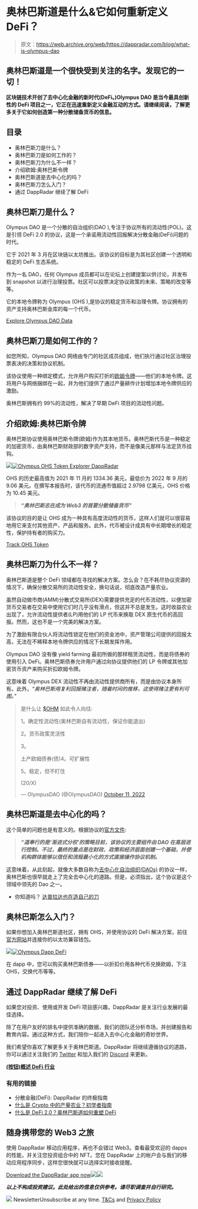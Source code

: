 # 奥林巴斯道是什么&它如何重新定义 DeFi？

> 原文：<https://web.archive.org/web/https://dappradar.com/blog/what-is-olympus-dao>

## 奥林巴斯道是一个很快受到关注的名字。发现它的一切！

**区块链技术开创了去中心化金融的新时代(DeFi。)Olympus DAO 是当今最具创新性的 DeFi 项目之一，它正在迅速重新定义金融互动的方式。请继续阅读，了解更多关于它如何创造第一种分散储备货币的信息。**

## 目录

*   奥林巴斯刀是什么？
*   奥林巴斯刀是如何工作的？
*   奥林巴斯刀为什么不一样？
*   介绍欧姆:奥林巴斯令牌
*   奥林巴斯道是去中心化的吗？
*   奥林巴斯刀怎么入门？
*   通过 DappRadar 继续了解 DeFi

## 奥林巴斯刀是什么？

Olympus DAO 是一个分散的自治组织(DAO ),专注于协议所有的流动性(POL)。这是引领 DeFi 2.0 的协议，这是一个承诺用流动性回报解决分散金融(DeFi)问题的时代。

它于 2021 年 3 月在区块链以太坊推出。该协议的目标是为其社区创建一个透明和稳定的 DeFi 生态系统。

作为一名 DAO，任何 Olympus 成员都可以在论坛上创建提案以供讨论，并发布到 snapshot 以进行治理投票。社区可以投票决定协议政策的未来、策略的改变等等。

它的本地令牌称为 Olympus (OHS ),是协议的稳定货币和治理令牌。协议拥有的资产支持奥林巴斯金库的每一个代币。

[Explore Olympus DAO Data](https://web.archive.org/web/20230120064549/https://dappradar.com/ethereum/defi/olympus-dao)

## 奥林巴斯刀是如何工作的？

如您所知，Olympus DAO 网络由专门的社区成员组成，他们执行通过社区治理投票表决的决策和协议机制。

该协议使用一种绑定模式，允许用户购买打折的[欧姆令牌](https://web.archive.org/web/20230120064549/https://dappradar.com/hub/token/eth/OHM)——他们的本地令牌。这将用户与网络捆绑在一起，并为他们提供了通过产量耕作计划增加本地令牌供应的激励。

奥林巴斯拥有约 99%的流动性，解决了早期 DeFi 项目的流动性问题。

## 介绍欧姆:奥林巴斯令牌

奥林巴斯协议使用奥林巴斯令牌(欧姆)作为其本地货币。奥林巴斯代币是一种稳定的加密货币，由奥林巴斯财政部的数字资产支持，而不是像美元那样与法定货币挂钩。

[](https://web.archive.org/web/20230120064549/https://dappradar.com/hub/token/eth/OHM)[![](img/dfca5766ca6ed390ae71ac804434482e.png)<picture>![Olympus OHS Token Explorer DappRadar](img/751b83b01f809d69b8edae5b93f6c831.png)</picture>](https://web.archive.org/web/20230120064549/https://dappradar.com/hub/token/eth/OHM)

OHS 的历史最高值为 2021 年 11 月的 1334.36 美元，最低价为 2022 年 9 月的 9.06 美元。在撰写本报告时，该代币的流通市值超过 2.9798 亿美元，OHS 价格为 10.45 美元。

> ***“奥林巴斯志在成为 Web3 的首要分散储备货币”***

该协议的目的是让 OHS 成为一种具有高度流动性的货币，这样人们就可以很容易地用它来支付其他资产、产品和服务。此外，代币被设计成具有中长期增长的稳定性，保护持有者的购买力。

[Track OHS Token](https://web.archive.org/web/20230120064549/https://dappradar.com/hub/token/eth/OHM)

## 奥林巴斯刀为什么不一样？

奥林巴斯道是整个 DeFi 领域都在寻找的解决方案。怎么会？在不耗尽协议资源的情况下，确保分散交易所的流动性安全，换句话说，彻底改造产量农业。

虽然自动做市商(AMM)分散式交易所(DEX)需要提供充足的代币流动性，以便加密货币交易者在交易中使用它们时几乎没有滑点，但这并不总是发生。这时收益农业出现了，允许流动性提供者(LP)用他们的 LP 代币来换取 DEX 原生代币的高回报。然而，这也不是一个完美的解决方案。

为了激励有限合伙人将流动性锁定在他们的资金池中，资产管理公司提供的回报太高，无法在不稀释本地令牌供应的情况下长期发挥作用。

Olympus DAO 没有像 yield farming 最初所做的那样租赁流动性，而是将债券的使用引入 DeFi。奥林巴斯债券允许用户通过向协议提供他们的 LP 令牌或其他加密货币资产来购买折扣欧姆令牌。

这意味着 Olympus DEX 流动性不再由流动性提供商所有，而是由协议本身所有。此外，*“奥林巴斯用复利回报赌注者，随着时间的推移，这使得赌注更有利可图。”*

> 是什么让 [$OHM](https://web.archive.org/web/20230120064549/https://twitter.com/search?q=%24OHM&src=ctag&ref_src=twsrc%5Etfw) 如此令人向往:
> 
> 1。确定性流动性(奥林巴斯自有流动性，保证你能退出)
> 
> 2。货币政策灵活性
> 
> 3。
> 
> 土产欧姆债券(债)4。可扩展性
> 
> 5。稳定，但不盯住
> 
> (20/X)
> 
> — OlympusDAO (@OlympusDAO) [October 11, 2022](https://web.archive.org/web/20230120064549/https://twitter.com/OlympusDAO/status/1579960556509093888?ref_src=twsrc%5Etfw)

## 奥林巴斯道是去中心化的吗？

这个简单的问题也是有意义的。根据协议的[官方文件](https://web.archive.org/web/20230120064549/https://docs.olympusdao.finance/main/basics/readme):

> ***“道奉行的是‘渐进式分权’的策略目前，该协议的主要组件由 DAO 在高层进行控制。不过，最终的重点是在财政、政策和经济层面创建一个基础，并使机构群体能够以信任和流程最小化的方式直接操作协议机制。***

这意味着，从此刻起，就像大多数自称为[去中心化自治组织(DAOs)](https://web.archive.org/web/20230120064549/https://dappradar.com/blog/what-is-a-dao-how-does-it-work) 的协议一样，奥林巴斯也很早就走上了完全去中心化的道路。但是，必须指出，这个协议是这个领域中领先的 Dao 之一。

*   你知道吗？ [达普拉达也在造自己的刀](https://web.archive.org/web/20230120064549/https://dappradar.com/blog/why-every-dapp-community-needs-a-voice-in-dappradar-dao)

## 奥林巴斯怎么入门？

如果你想加入奥林巴斯道社区，拥有 OHS，并使用协议的 DeFi 解决方案，前往[官方网站](https://web.archive.org/web/20230120064549/https://www.olympusdao.finance/)并连接你的以太坊兼容钱包。

[](https://web.archive.org/web/20230120064549/https://dappradar.com/ethereum/defi/olympus-dao)[![](img/de64b94b2168a80515813f4339739e97.png)<picture>![Olympus Dapp DeFi](img/db34f794df5d209ab9135c662f0ea762.png)</picture>](https://web.archive.org/web/20230120064549/https://dappradar.com/ethereum/defi/olympus-dao)

在 dapp 中，您可以购买奥林巴斯债券——以折扣价用各种代币兑换欧姆，下注 OHS，交换代币等等。

## 通过 DappRadar 继续了解 DeFi

如果您对投资、使用或开发 DeFi 项目感兴趣，DappRadar 是关注行业发展的最佳选择。

除了在用户友好的排名中提供准确的数据，我们的团队还分析市场，并创建报告和教育内容。通过这种方式，我们陪你一起进入去中心化金融的奇妙世界。

我们希望你喜欢了解更多关于奥林巴斯道。DappRadar 将继续遵循协议的道路，你可以通过关注我们的 [Twitter](https://web.archive.org/web/20230120064549/https://twitter.com/DappRadar) 和加入我们的 [Discord](https://web.archive.org/web/20230120064549/https://discord.com/invite/4ybbssrHkm) 来更新。

[**(按钮)概述 DeFi 行业**](https://web.archive.org/web/20230120064549/https://dappradar.com/defi)

### 有用的链接

*   分散金融(DeFi): DappRadar 的终极指南
*   [什么是 Crypto 中的产量农业？初学者指南](https://web.archive.org/web/20230120064549/https://dappradar.com/blog/beginners-guide-to-yield-farming)
*   [什么是 DeFi 2.0？奥林巴斯道如何重塑 DeFi](https://web.archive.org/web/20230120064549/https://dappradar.com/blog/what-is-defi-2-0)

## 随身携带您的 Web3 之旅

使用 DappRadar 移动应用程序，再也不会错过 Web3。查看最受欢迎的 dapps 的性能，并关注您投资组合中的 NFT。您在 DappRadar 上的帐户会与我们的移动应用程序同步，这样您很快就可以选择实时接收提醒。

[Download the DappRadar app now](https://web.archive.org/web/20230120064549/https://dappradar.app.link/blog)[](https://web.archive.org/web/20230120064549/https://play.google.com/store/apps/details?id=com.portfolio.dappradar)[![](img/a3634373d68930c5d4e8a7fce618f91f.png)<picture>![](img/69274760b0fb2942d23c38fd312ed399.png)</picture>](https://web.archive.org/web/20230120064549/https://play.google.com/store/apps/details?id=com.portfolio.dappradar)

***以上不构成投资建议。此处给出的信息仅供参考。请尽职调查并自行研究。***

![](img/6d5a4a2d609c56e1a5771717e54ba759.png) NewsletterUnsubscribe at any time. [T&Cs](https://web.archive.org/web/20230120064549/https://dappradar.com/terms) and [Privacy Policy](https://web.archive.org/web/20230120064549/https://dappradar.com/privacy-policy)